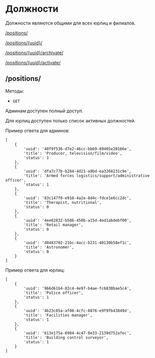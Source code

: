 # Должности

Должности являются общими для всех юрлиц и филиалов.


[/positions/](#positions-list)

[/positions/{uuid}/](#positions-detail)

[/positions/{uuid}/archivate/](#positions-archivate)

[/positions/{uuid}/activate/](#positions-activate)


<a name="positions-list"></a>
## /positions/

Методы:

- `GET`

Админам доступен полный доступ.

Для юрлиц доступен только список активных должностей.

Пример ответа для админов:
```
[
    {
        'uuid': '40f9f536-d7e2-46cc-bb69-89405e20166e',
        'title': 'Producer, television/film/video',
        'status': 1
    },
    {
        'uuid': 'dfa7c77b-b284-4d21-a9bd-ea3268231c9e',
        'title': 'Armed forces logistics/support/administrative officer',
        'status': 1
    },
    {
        'uuid': '83c147f0-e910-4a2e-8d4c-fdce1e6cc2dc',
        'title': 'Therapist, nutritional',
        'status': 0
    },
    {
        'uuid': '4ee62832-b586-450b-a15d-4ed1abdebf00',
        'title': 'Retail manager',
        'status': 0
    },
    {
        'uuid': 'd8483702-21bc-4acc-b231-40130b58ef1c',
        'title': 'Astronomer',
        'status': 0
    }
]
```

Пример ответа для юрлиц:
```
[
    {
        'uuid': '966d61b4-82c4-4e97-b4ae-fc6830bae5c4',
        'title': 'Police officer',
        'status': 1
    },
    {
        'uuid': '4b23c05a-af08-4cfc-8876-e9f9fb43849d',
        'title': 'Facilities manager',
        'status': 1
    },
    {
        'uuid': '613e175a-6984-4c47-8e33-2139d752afec',
        'title': 'Building control surveyor',
        'status': 1
    }
]
```

